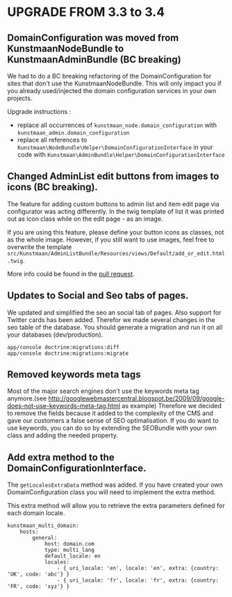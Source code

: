 # UPGRADE FROM 3.3 to 3.4

## DomainConfiguration was moved from KunstmaanNodeBundle to KunstmaanAdminBundle (BC breaking)

We had to do a BC breaking refactoring of the DomainConfiguration for sites that don't use the KunstmaanNodeBundle. This will only impact you if you already
used/injected the domain configuration services in your own projects.

Upgrade instructions :

- replace all occurrences of ```kunstmaan_node.domain_configuration``` with ```kunstmaan_admin.domain_configuration```
- replace all references to ```Kunstmaan\NodeBundle\Helper\DomainConfigurationInterface``` in your code with ```Kunstmaan\AdminBundle\Helper\DomainConfigurationInterface```

## Changed AdminList edit buttons from images to icons (BC breaking).

The feature for adding custom buttons to admin list and item edit page via configurator was acting differently. In the twig template of list it was printed out as icon class while on the edit page - as an image.

If you are using this feature, please define your button icons as classes, not as the whole image. However, if you still want to use images, feel free to overwrite the template `src/Kunstmaan/AdminListBundle/Resources/views/Default/add_or_edit.html.twig`.

More info could be found in the [pull request](https://github.com/Kunstmaan/KunstmaanBundlesCMS/pull/755).

## Updates to Social and Seo tabs of pages.

We updated and simplified the seo an social tab of pages. Also support for Twitter cards has been added.
Therefor we made several changes in the seo table of the database. 
You should generate a migration and run it on all your databases (dev/production).

```
app/console doctrine:migrations:diff
app/console doctrine:migrations:migrate
```

## Removed keywords meta tags

Most of the major search engines don't use the keywords meta tag anymore.(see
http://googlewebmastercentral.blogspot.be/2009/09/google-does-not-use-keywords-meta-tag.html as example)
Therefore we decided to remove the fields because it added to the complexity of the CMS and gave our customers a false sense of SEO optimalisation.
If you do want to use keywords, you can do so by extending the SEOBundle with your own class and adding the needed property.

## Add extra method to the DomainConfigurationInterface.

The `getLocalesExtraData` method was added. If you have created your own DomainConfiguration class you will need
to implement the extra method.

This extra method will allow you to retrieve the extra parameters defined for each domain locale.

```
kunstmaan_multi_domain:
    hosts:
        general:
            host: domain.com
            type: multi_lang
            default_locale: en
            locales:
                - { uri_locale: 'en', locale: 'en', extra: {country: 'UK', code: 'abc'} }
                - { uri_locale: 'fr', locale: 'fr', extra: {country: 'FR', code: 'xyz'} }
```
